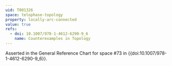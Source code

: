 ```yaml
---
uid: T001326
space: telophase-topology
property: locally-arc-connected
value: true
refs:
  - doi: 10.1007/978-1-4612-6290-9_6
    name: Counterexamples in Topology
---
```

Asserted in the General Reference Chart for space #73 in
{{doi:10.1007/978-1-4612-6290-9_6}}.
